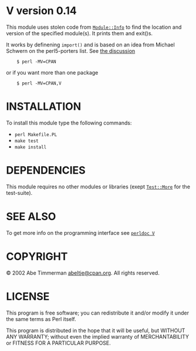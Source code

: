 # **V** version 0.14

This module uses stolen code from
[`Module::Info`](https://metacpan.org/pod/Module::Info) to find the location
and version of the specified module(s). It prints them and exit()s.

It works by definening `import()` and is based on an idea from Michael Schwern
on the perl5-porters list. See [the
discussion](https://www.nntp.perl.org/group/perl.perl5.porters/2002/01/msg51007.html)

```
    $ perl -MV=CPAN
```

or if you want more than one package

```
    $ perl -MV=CPAN,V
```

# INSTALLATION

To install this module type the following commands:

-   `perl Makefile.PL`
-   `make test`
-   `make install`

# DEPENDENCIES

This module requires no other modules or libraries (exept
[`Test::More`](https://metacpan.org/pod/Test::More) for the test-suite).

# SEE ALSO

To get more info on the programming interface see [`perldoc
V`](https://metacpan.org/pod/V)

# COPYRIGHT

&copy; 2002 Abe Timmerman <abeltje@cpan.org>. All rights reserved.

# LICENSE

This program is free software; you can redistribute it and/or modify
it under the same terms as Perl itself.

This program is distributed in the hope that it will be useful,
but WITHOUT ANY WARRANTY; without even the implied warranty of
MERCHANTABILITY or FITNESS FOR A PARTICULAR PURPOSE.

